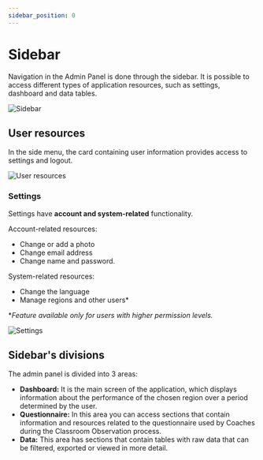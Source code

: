 ```yaml
---
sidebar_position: 0
---
```


# Sidebar

Navigation in the Admin Panel is done through the sidebar. It is possible to access different types of application resources, such as settings, dashboard and data tables.

![Sidebar](/img/admin_getting_started/admin-sidebar.png)

## User resources

In the side menu, the card containing user information provides access to settings and logout.

![User resources](/img/admin_getting_started/user-card.png)

### Settings

Settings have **account and system-related** functionality.

Account-related resources:

- Change or add a photo
- Change email address
- Change name and password.

System-related resources:

- Change the language
- Manage regions and other users\*

\*_Feature available only for users with higher permission levels._

![Settings](/img/admin_getting_started/admin-settings.png)

## Sidebar's divisions

The admin panel is divided into 3 areas:

- **Dashboard:** It is the main screen of the application, which displays information about the performance of the chosen region over a period determined by the user.
- **Questionnaire:** In this area you can access sections that contain information and resources related to the questionnaire used by Coaches during the Classroom Observation process.
- **Data:** This area has sections that contain tables with raw data that can be filtered, exported or viewed in more detail.
